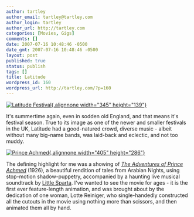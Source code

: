```yaml
---
author: tartley
author_email: tartley@tartley.com
author_login: tartley
author_url: http://tartley.com
categories: [Movies, Gigs]
comments: []
date: 2007-07-16 10:48:46 -0500
date_gmt: 2007-07-16 10:48:46 -0500
layout: post
published: true
status: publish
tags: []
title: Latitude
wordpress_id: 160
wordpress_url: http://tartley.com/?p=160
---
```


<div class="floatleft">

[![Latitude
Festival](http://tartley.com/wp-content/uploads/2007/07/latitude.jpg){.alignnone
width="345"
height="139"}](http://www.latitudefestival.co.uk "Latitude Festival")

</div>

It's summertime again, even in sodden old England, and that means it's
festival season. True to its image as one of the newer and smaller
festivals in the UK, Latitude had a good-natured crowd, diverse music -
albeit without many big-name bands, was laid-back and eclectic, and not
too muddy.

<div class="floatright">

[![Prince
Achmed](http://tartley.com/wp-content/uploads/2007/07/prince-achmed.jpg){.alignnone
width="405"
height="286"}](http://tartley.com/wp-content/uploads/2007/07/prince-achmed.jpg "Prince Achmed")

</div>

The defining highlight for me was a showing of *[The Adventures of
Prince Achmed](http://imdb.com/title/tt0015532/)* (1926), a beautiful
rendition of tales from Arabian Nights, using stop-motion
shadow-puppetry, accompanied by a haunting live musical soundtrack by
[Little Sparta](http://www.myspace.com/littlesparta). I've wanted to see
the movie for ages - it is the first ever feature-length animation, and
was brought about by the dedication of one woman, Lotte Reiniger, who
single-handedly constructed all the cutouts in the movie using nothing
more than scissors, and then animated them all by hand.
